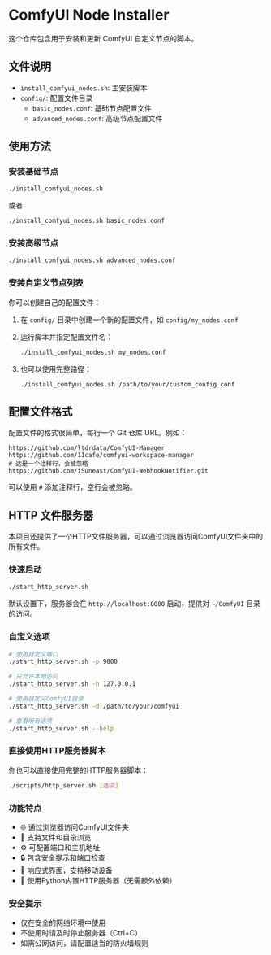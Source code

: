 # ComfyUI Node Installer

这个仓库包含用于安装和更新 ComfyUI 自定义节点的脚本。

## 文件说明

- `install_comfyui_nodes.sh`: 主安装脚本
- `config/`: 配置文件目录
  - `basic_nodes.conf`: 基础节点配置文件
  - `advanced_nodes.conf`: 高级节点配置文件

## 使用方法

### 安装基础节点

```bash
./install_comfyui_nodes.sh
```

或者

```bash
./install_comfyui_nodes.sh basic_nodes.conf
```

### 安装高级节点

```bash
./install_comfyui_nodes.sh advanced_nodes.conf
```

### 安装自定义节点列表

你可以创建自己的配置文件：

1. 在 `config/` 目录中创建一个新的配置文件，如 `config/my_nodes.conf`
2. 运行脚本并指定配置文件名：
   ```bash
   ./install_comfyui_nodes.sh my_nodes.conf
   ```

3. 也可以使用完整路径：
   ```bash
   ./install_comfyui_nodes.sh /path/to/your/custom_config.conf
   ```

## 配置文件格式

配置文件的格式很简单，每行一个 Git 仓库 URL。例如：

```
https://github.com/ltdrdata/ComfyUI-Manager
https://github.com/11cafe/comfyui-workspace-manager
# 这是一个注释行，会被忽略
https://github.com/iSuneast/ComfyUI-WebhookNotifier.git
```

可以使用 `#` 添加注释行，空行会被忽略。

## HTTP 文件服务器

本项目还提供了一个HTTP文件服务器，可以通过浏览器访问ComfyUI文件夹中的所有文件。

### 快速启动

```bash
./start_http_server.sh
```

默认设置下，服务器会在 `http://localhost:8080` 启动，提供对 `~/ComfyUI` 目录的访问。

### 自定义选项

```bash
# 使用自定义端口
./start_http_server.sh -p 9000

# 只允许本地访问
./start_http_server.sh -h 127.0.0.1

# 使用自定义ComfyUI目录
./start_http_server.sh -d /path/to/your/comfyui

# 查看所有选项
./start_http_server.sh --help
```

### 直接使用HTTP服务器脚本

你也可以直接使用完整的HTTP服务器脚本：

```bash
./scripts/http_server.sh [选项]
```

### 功能特点

- 🌐 通过浏览器访问ComfyUI文件夹
- 📁 支持文件和目录浏览
- ⚙️ 可配置端口和主机地址
- 🔒 包含安全提示和端口检查
- 📱 响应式界面，支持移动设备
- 🐍 使用Python内置HTTP服务器（无需额外依赖）

### 安全提示

- 仅在安全的网络环境中使用
- 不使用时请及时停止服务器（Ctrl+C）
- 如需公网访问，请配置适当的防火墙规则 
